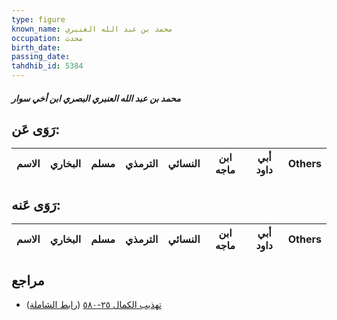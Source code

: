 ```yaml
---
type: figure
known_name: محمد بن عبد الله العنبري
occupation: محدث
birth_date:
passing_date:
tahdhib_id: 5384
---
```

##### محمد بن عبد الله العنبري البصري ابن أخي سوار

## رَوَى عَن:
| الاسم | البخاري | مسلم | الترمذي | النسائي | ابن ماجه | أبي داود | Others |
| ----- | ------- | ---- | ------- | ------- | -------- | -------- | ------ |
## رَوَى عَنه:
| الاسم | البخاري | مسلم | الترمذي | النسائي | ابن ماجه | أبي داود | Others |
| ----- | ------- | ---- | ------- | ------- | -------- | -------- | ------ |
## مراجع
- [تهذيب الكمال ٢٥-٥٨٠](obsidian://open?vault=Tahdhib-al-Kamal&file=Figures/٥٣٨٤-محمد%20بن%20عبد%20الله%20العنبري%20البصري%20ابن%20أخي%20سوار) ([رابط الشاملة](https://shamela.ws/book/3722/13673))
